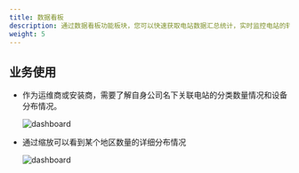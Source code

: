 ```yaml
---
title: 数据看板
description: 通过数据看板功能板块，您可以快速获取电站数据汇总统计，实时监控电站的转化情况，方便您从更宏观的视角查看电站的总数、地理分布、发电情况、电站分类情况等。
weight: 5
---
```


## 业务使用

- 作为运维商或安装商，需要了解自身公司名下关联电站的分类数量情况和设备分布情况。

  ![dashboard](/../../zh/photo/docs/dashboard/dashboard.png)

- 通过缩放可以看到某个地区数量的详细分布情况

  ![dashboard](/../../zh/photo/docs/dashboard/dashboard2.png)

  

  

  



